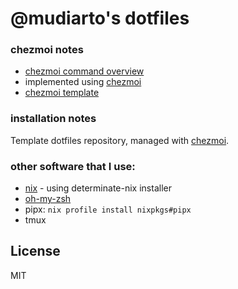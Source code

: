 # @mudiarto's dotfiles

### chezmoi notes

- [chezmoi command overview](https://www.chezmoi.io/user-guide/command-overview/)
- implemented using [chezmoi](https://www.chezmoi.io)
- [chezmoi template](https://pkg.go.dev/text/template)

### installation notes

Template dotfiles repository, managed with [chezmoi](https://chezmoi.io/).

### other software that I use:

- [nix](https://nixos.org/) - using determinate-nix installer
- [oh-my-zsh](https://ohmyz.sh/)
- pipx: `nix profile install nixpkgs#pipx`
- tmux

## License

MIT
